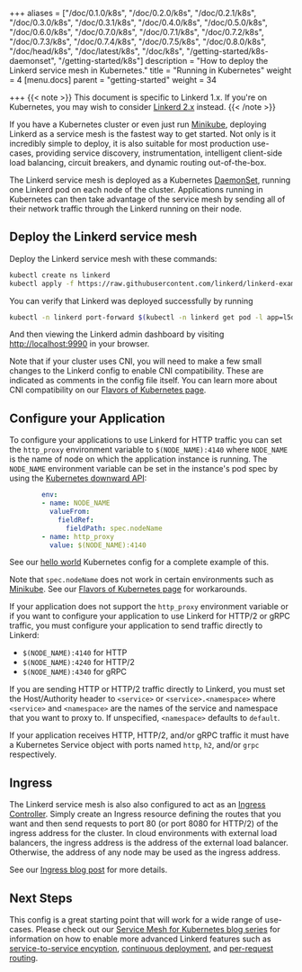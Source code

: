 +++
aliases = ["/doc/0.1.0/k8s", "/doc/0.2.0/k8s", "/doc/0.2.1/k8s", "/doc/0.3.0/k8s", "/doc/0.3.1/k8s", "/doc/0.4.0/k8s", "/doc/0.5.0/k8s", "/doc/0.6.0/k8s", "/doc/0.7.0/k8s", "/doc/0.7.1/k8s", "/doc/0.7.2/k8s", "/doc/0.7.3/k8s", "/doc/0.7.4/k8s", "/doc/0.7.5/k8s", "/doc/0.8.0/k8s", "/doc/head/k8s", "/doc/latest/k8s", "/doc/k8s", "/getting-started/k8s-daemonset", "/getting-started/k8s"]
description = "How to deploy the Linkerd service mesh in Kubernetes."
title = "Running in Kubernetes"
weight = 4
[menu.docs]
parent = "getting-started"
weight = 34

+++
{{< note >}}
This document is specific to Linkerd 1.x. If you're on Kubernetes, you may wish
to consider [Linkerd 2.x](/2/getting-started/) instead.
{{< /note >}}

If you have a Kubernetes cluster or even just run
[Minikube](https://github.com/kubernetes/minikube), deploying Linkerd as a
service mesh is the fastest way to get started.  Not only is it incredibly
simple to deploy, it is also suitable for most production use- cases, providing
service discovery, instrumentation, intelligent client-side load balancing,
circuit breakers, and dynamic routing out-of-the-box.

The Linkerd service mesh is deployed as a Kubernetes
[DaemonSet](https://kubernetes.io/docs/concepts/workloads/controllers/daemonset/),
running one Linkerd pod on each node of the cluster.  Applications running in
Kubernetes can then take advantage of the service mesh by sending all of their
network traffic through the Linkerd running on their node.

## Deploy the Linkerd service mesh

Deploy the Linkerd service mesh with these commands:

```bash
kubectl create ns linkerd
kubectl apply -f https://raw.githubusercontent.com/linkerd/linkerd-examples/master/k8s-daemonset/k8s/servicemesh.yml
```

You can verify that Linkerd was deployed successfully by running

```bash
kubectl -n linkerd port-forward $(kubectl -n linkerd get pod -l app=l5d -o jsonpath='{.items[0].metadata.name}') 9990 &
```

And then viewing the Linkerd admin dashboard by visiting
[http://localhost:9990](http://localhost:9990) in your browser.

Note that if your cluster uses CNI, you will need to make a few small changes
to the Linkerd config to enable CNI compatibility.  These are indicated as
comments in the config file itself.  You can learn more about CNI compatibility
on our
[Flavors of Kubernetes page](https://discourse.linkerd.io/t/flavors-of-kubernetes/53).

## Configure your Application

To configure your applications to use Linkerd for HTTP traffic you can set the
`http_proxy` environment variable to `$(NODE_NAME):4140` where `NODE_NAME` is
the name of node on which the application instance is running.  The
`NODE_NAME` environment variable can be set in the instance's pod spec by using
the [Kubernetes downward API](https://kubernetes.io/docs/tasks/inject-data-application/downward-api-volume-expose-pod-information/):

```yaml
        env:
        - name: NODE_NAME
          valueFrom:
            fieldRef:
              fieldPath: spec.nodeName
        - name: http_proxy
          value: $(NODE_NAME):4140
```

See our
[hello world](https://github.com/linkerd/linkerd-examples/blob/master/k8s-daemonset/k8s/hello-world.yml)
Kubernetes config for a complete example of this.

Note that `spec.nodeName` does not work in certain environments such as
[Minikube](https://github.com/kubernetes/minikube).
See our
[Flavors of Kubernetes page](https://discourse.linkerd.io/t/flavors-of-kubernetes/53)
for workarounds.

If your application does not support the `http_proxy` environment variable or
if you want to configure your application to use Linkerd for HTTP/2 or gRPC
traffic, you must configure your application to send traffic directly to
Linkerd:

* `$(NODE_NAME):4140` for HTTP
* `$(NODE_NAME):4240` for HTTP/2
* `$(NODE_NAME):4340` for gRPC

If you are sending HTTP or HTTP/2 traffic directly to Linkerd, you must set
the Host/Authority header to `<service>` or `<service>.<namespace>` where
`<service>` and `<namespace>` are the names of the service and namespace
that you want to proxy to.  If unspecified, `<namespace>` defaults to
`default`.

If your application receives HTTP, HTTP/2, and/or gRPC traffic it must have a
Kubernetes Service object with ports named `http`, `h2`, and/or `grpc`
respectively.

## Ingress

The Linkerd service mesh is also also configured to act as an [Ingress
Controller](https://kubernetes.io/docs/concepts/services-networking/ingress/#ingress-controllers).
Simply create an Ingress resource defining the routes that you want and then
send requests to port 80 (or port 8080 for HTTP/2) of the ingress address for
the cluster.  In cloud environments with external load balancers, the ingress
address is the address of the external load balancer. Otherwise, the address of
any node may be used as the ingress address.

See our [Ingress blog
post](https://buoyant.io/2017/04/06/a-service-mesh-for-kubernetes-part-viii-linkerd-as-an-ingress-controller/)
for more details.

## Next Steps

This config is a great starting point that will work for a wide range of
use-cases.  Please check out our
[Service Mesh for Kubernetes blog series](https://buoyant.io/2016/10/04/a-service-mesh-for-kubernetes-part-i-top-line-service-metrics/)
for information on how to enable more advanced Linkerd features such as
[service-to-service encyption](https://buoyant.io/2016/10/24/a-service-mesh-for-kubernetes-part-iii-encrypting-all-the-things/),
[continuous deployment](https://buoyant.io/2016/11/04/a-service-mesh-for-kubernetes-part-iv-continuous-deployment-via-traffic-shifting/),
and [per-request routing](https://buoyant.io/2017/01/06/a-service-mesh-for-kubernetes-part-vi-staging-microservices-without-the-tears/).
